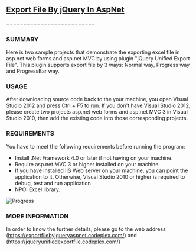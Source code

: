 ## <a href="https://exportfilebyjqueryaspnet.codeplex.com/">Export File By jQuery In AspNet</a> ##
==========================

### SUMMARY ###
Here is two sample projects that demonstrate the exporting excel file in asp.net web forms and asp.net MVC by using plugin "jQuery Unified Export File". This plugin supports export file by 3 ways: Normal way, Progress way and ProgressBar way.

### USAGE ###
After downloading source code back to the your machine, you open Visual Studio 2012 and press Ctrl + F5 to run. If you don't have Visual Studio 2012, please create two projects asp.net web forms and asp.net MVC 3 in Visual Studio 2010, then add the existing code into those corresponding projects.

### REQUIREMENTS ###
You have to meet the following requirements before running the program:

<ul>
<li>Install .Net Framework 4.0 or later if not having on your machine.</li>
<li>Require asp.net MVC 3 or higher installed on your machine.</li>
<li>If you have installed IIS Web server on your machine, you can point the application to it. Otherwise, Visual Studio 2010 or higher is required to debug, test and run application</li>
<li>NPOI Excel library.</li>
</ul>

<img src="http://download-codeplex.sec.s-msft.com/Download?ProjectName=exportfilebyjqueryaspnet&DownloadId=721680" alt="Progress" title="Progress"/>

### MORE INFORMATION ###
In order to know the further details, please go to the web address (https://exportfilebyjqueryaspnet.codeplex.com/) and (https://jqueryunifiedexportfile.codeplex.com/)
